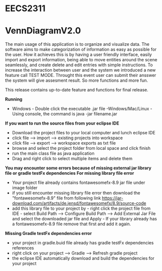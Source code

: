 # EECS2311

# VennDiagramV2.0

The main usage of this application is to organize and visualize data. The software aims to make categorization of information as easy as possible for the user. How it achieves this is by having a user friendly interface, easily import and export information, being able to move entities around the scene seamlessly, and create delete and edit entries with simple instructions. To increase the interaction between user and the system we introduced a new feature call TEST MODE. Throught this event user can submit their ansswer the system will give assesment result. So more functions and more fun.

This release contains up-to-date feature and functions for final release.

**Running**
- Windows - Double click the executable .jar file
-Windows/Mac/Linux - Using console, the command is 
                java -jar filename.jar

**If you want to run the source files from your eclipse IDE**
- Download the project files to your local computer and lunch eclipse IDE
- click file --> import --> existing projects into workspace
- click file --> export --> workspace exports as txt file
- browse and select the project folder from local space and click finish
- run the main class file as java application
- Drag and right click to select multiple items and delete them

**You may encounter some errors because of missing external jar library file or gradle testFx dependencies**
**For missing library file error**
- Your project file already contains fontawesomefx-8.9 jar file under image folder
- if you still encounter missing library file error then download the "fontawesomefx-8.9" file from following link
                https://jar-download.com/artifacts/de.jensd/fontawesomefx/8.9/source-code
- add this library file to your project by
                - right click the project file from IDE
                - select Build Path --> Configure Build Path --> Add External Jar File and select the downloaded jar file and Apply
                - If your library already has a fontawesomefx-8.9 file remove that first and add it again.
                
**Missing Gradle testFx dependencies error**
- your project in gradle.buid file already has gradle testFx dependencies references
- right click on your project --> Gradle --> Refresh gradle project
- the eclipse IDE automatically download and build the dependencies for your project 

